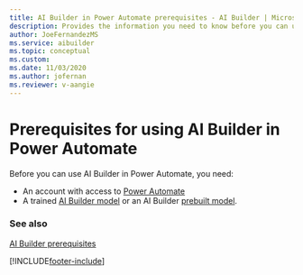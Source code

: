 ```yaml
---
title: AI Builder in Power Automate prerequisites - AI Builder | Microsoft Docs
description: Provides the information you need to know before you can use AI Builder in Power Automate.
author: JoeFernandezMS
ms.service: aibuilder
ms.topic: conceptual
ms.custom:
ms.date: 11/03/2020
ms.author: jofernan
ms.reviewer: v-aangie
---
```


# Prerequisites for using AI Builder in Power Automate

Before you can use AI Builder in Power Automate, you need:

- An account with access to [Power Automate](https://flow.microsoft.com/)
- A trained [AI Builder model](build-model.md) or an AI Builder [prebuilt model](prebuilt-overview.md).

### See also

[AI Builder prerequisites](build-model.md#prerequisites)


[!INCLUDE[footer-include](includes/footer-banner.md)]